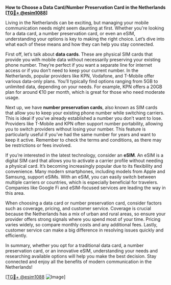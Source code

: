 **How to Choose a Data Card/Number Preservation Card in the Netherlands [[TG💪+ @esim1088](https://t.me/s/esim1088)]**

Living in the Netherlands can be exciting, but managing your mobile communication needs might seem daunting at first. Whether you're looking for a data card, a number preservation card, or even an eSIM, understanding your options is key to making the right choice. Let’s dive into what each of these means and how they can help you stay connected.

First off, let’s talk about **data cards**. These are physical SIM cards that provide you with mobile data without necessarily preserving your existing phone number. They’re perfect if you want a separate line for internet access or if you don’t need to keep your current number. In the Netherlands, popular providers like KPN, Vodafone, and T-Mobile offer various data-only plans. You’ll typically find options ranging from 5GB to unlimited data, depending on your needs. For example, KPN offers a 20GB plan for around €10 per month, which is great for those who need moderate usage.

Next up, we have **number preservation cards**, also known as SIM cards that allow you to keep your existing phone number while switching carriers. This is ideal if you’ve already established a number you don’t want to lose. Providers like T-Mobile and KPN often support number portability, allowing you to switch providers without losing your number. This feature is particularly useful if you’ve had the same number for years and want to keep it active. Remember to check the terms and conditions, as there may be restrictions or fees involved.

If you’re interested in the latest technology, consider an **eSIM**. An eSIM is a digital SIM card that allows you to activate a carrier profile without needing a physical card. It’s becoming increasingly popular due to its flexibility and convenience. Many modern smartphones, including models from Apple and Samsung, support eSIMs. With an eSIM, you can easily switch between multiple carriers or countries, which is especially beneficial for travelers. Companies like Google Fi and eSIM-focused services are leading the way in this area.

When choosing a data card or number preservation card, consider factors such as coverage, pricing, and customer service. Coverage is crucial because the Netherlands has a mix of urban and rural areas, so ensure your provider offers strong signals where you spend most of your time. Pricing varies widely, so compare monthly costs and any additional fees. Lastly, customer service can make a big difference in resolving issues quickly and efficiently.

In summary, whether you opt for a traditional data card, a number preservation card, or an innovative eSIM, understanding your needs and researching available options will help you make the best decision. Stay connected and enjoy all the benefits of modern communication in the Netherlands! 

[[TG💪+ @esim1088](https://t.me/s/esim1088) ![Image](https://i.postimg.cc/Y0z9fWf4/image.png)]